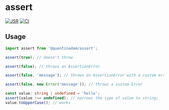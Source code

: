 # assert

[![JSR](https://jsr.io/badges/@quentinadam/assert)](https://jsr.io/@quentinadam/assert)
[![CI](https://github.com/quentinadam/deno-assert/actions/workflows/ci.yml/badge.svg)](https://github.com/quentinadam/deno-assert/actions/workflows/ci.yml)

## Usage

```ts
import assert from '@quentinadam/assert';

assert(true); // doesn't throw

assert(false); // throws an AssertionError

assert(false, 'message'); // throws an AssertionError with a custom error message

assert(false, new Error('message')); // throws a custom Error

const value: string | undefined = 'hello';
assert(value !== undefined); // narrows the type of value to string;
value.toUpperCase(); // works
```
